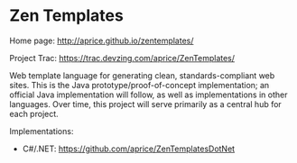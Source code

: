 Zen Templates
============

Home page: http://aprice.github.io/zentemplates/

Project Trac: https://trac.devzing.com/aprice/ZenTemplates/

Web template language for generating clean, standards-compliant web sites. This is the Java prototype/proof-of-concept implementation; an official Java implementation will follow, as well as implementations in other languages. Over time, this project will serve primarily as a central hub for each project.

Implementations:
* C#/.NET: https://github.com/aprice/ZenTemplatesDotNet
